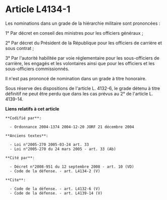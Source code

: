 # Article L4134-1

Les nominations dans un grade de la hiérarchie militaire sont prononcées : 

1° Par décret en conseil des ministres pour les officiers généraux ; 

2° Par décret du Président de la République pour les officiers de carrière et sous contrat ; 

3° Par l'autorité habilitée par voie réglementaire pour les sous-officiers de carrière, les engagés et les volontaires ainsi
que pour les officiers et les sous-officiers commissionnés. 

Il n'est pas prononcé de nomination dans un grade à titre honoraire. 

Sous réserve des dispositions de l'article L. 4132-6, le grade détenu à titre définitif ne peut être perdu que dans les cas
prévus au 2° de l'article L. 4139-14.

**Liens relatifs à cet article**

	**Codifié par**:

	  - Ordonnance 2004-1374 2004-12-20 JORF 21 décembre 2004

	**Anciens textes**:

	  - Loi n°2005-270 2005-03-24 art. 33
	  - Loi n°2005-270 du 24 mars 2005 - art. 33 (Ab)

	**Cité par**:

	  - Décret n°2008-951 du 12 septembre 2008 - art. 10 (VD)
	  - Code de la défense. - art. L4134-2 (V)

	**Cite**:

	  - Code de la défense. - art. L4132-6 (V)
	  - Code de la défense. - art. L4139-14 (V)
